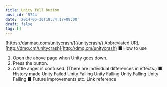 ```yaml
---
title: Unity fell button
post_id: '5724'
date: '2014-05-30T19:34:17+09:00'
draft: false
tag: []
---
```


[https://danmaq.com/unitycrash/](/unitycrash/) Abbreviated URL [http://dmq.cm/unitycrash](http://dmq.cm/unitycrash) ■ How to use

1.  Open the above page when Unity goes down.
2.  Press the button.
3.  A little anger is confused. (There are individual differences in effects.) ■ History made Unity Failed Unity Falling Unity Falling Unity Falling Unity Falling ■ Future improvements etc. Link reference